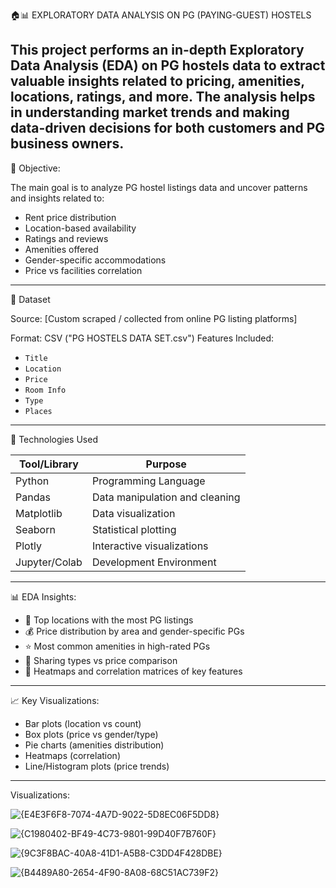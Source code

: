 🏠📊 EXPLORATORY DATA ANALYSIS ON PG (PAYING-GUEST) HOSTELS




This project performs an in-depth Exploratory Data Analysis (EDA) on PG hostels data to extract valuable insights related to pricing, amenities, locations, ratings, and more. The analysis helps in understanding market trends and making data-driven decisions for both customers and PG business owners.
---------------------------------------------------------------------------------------------------------------------------------

📌 Objective:

The main goal is to analyze PG hostel listings data and uncover patterns and insights related to:
- Rent price distribution
- Location-based availability
- Ratings and reviews
- Amenities offered
- Gender-specific accommodations
- Price vs facilities correlation

---

📂 Dataset

Source: [Custom scraped / collected from online PG listing platforms]

Format: CSV ("PG HOSTELS DATA SET.csv")
Features Included:
  - `Title`
  - `Location`
  - `Price`
  - `Room Info`
  - `Type`
  - `Places`

---

🧪 Technologies Used

| Tool/Library   | Purpose                          |
|----------------|----------------------------------|
| Python         | Programming Language             |
| Pandas         | Data manipulation and cleaning   |
| Matplotlib     | Data visualization               |
| Seaborn        | Statistical plotting             |
| Plotly         | Interactive visualizations       |
| Jupyter/Colab  | Development Environment          |

---

📊 EDA Insights:

- 📍 Top locations with the most PG listings
- 💰 Price distribution by area and gender-specific PGs
- ⭐ Most common amenities in high-rated PGs
- 👥 Sharing types vs price comparison
- 🧼 Heatmaps and correlation matrices of key features

---

📈 Key Visualizations:

- Bar plots (location vs count)
- Box plots (price vs gender/type)
- Pie charts (amenities distribution)
- Heatmaps (correlation)
- Line/Histogram plots (price trends)
------------------------------------------------------------------------------------------------

Visualizations: 

![{E4E3F6F8-7074-4A7D-9022-5D8EC06F5DD8}](https://github.com/user-attachments/assets/5dcfbf25-3298-453c-8a30-7d6e95159a49)


![{C1980402-BF49-4C73-9801-99D40F7B760F}](https://github.com/user-attachments/assets/6c5854c1-f226-42d3-9af6-d3b89bcfe035)

![{9C3F8BAC-40A8-41D1-A5B8-C3DD4F428DBE}](https://github.com/user-attachments/assets/33c3a22b-40fc-4bda-8936-ec7035ee2efc)


![{B4489A80-2654-4F90-8A08-68C51AC739F2}](https://github.com/user-attachments/assets/b3f1ba8e-c4b4-4b87-9c71-3a266fc005e9)









